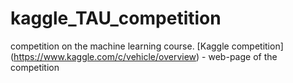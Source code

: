 # kaggle_TAU_competition
competition on the machine learning course.
[Kaggle competition] (https://www.kaggle.com/c/vehicle/overview) - web-page of the competition

